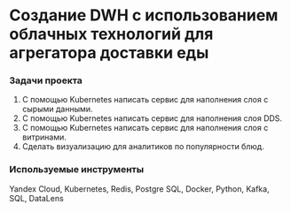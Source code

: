 # Создание DWH с использованием облачных технологий для агрегатора доставки еды

### Задачи проекта
1. С помощью Kubernetes написать сервис для наполнения слоя с сырыми данными.
2. С помощью Kubernetes написать сервис для наполнения слоя DDS.
3. С помощью Kubernetes написать сервис для наполнения слоя с витринами.
4. Сделать визуализацию для аналитиков по популярности блюд. 

### Используемые инструменты
Yandex Cloud, Kubernetes, Redis, Postgre SQL, Docker, Python, Kafka, SQL, DataLens
